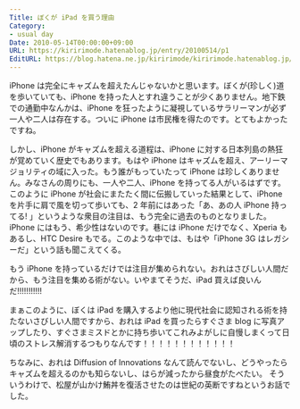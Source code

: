 ```yaml
---
Title: ぼくが iPad を買う理由
Category:
- usual day
Date: 2010-05-14T00:00:00+09:00
URL: https://kiririmode.hatenablog.jp/entry/20100514/p1
EditURL: https://blog.hatena.ne.jp/kiririmode/kiririmode.hatenablog.jp/atom/entry/8454420450078211894
---
```



iPhone は完全にキャズムを超えたんじゃないかと思います。ぼくが(珍しく)道を歩いていても、iPhone を持った人とすれ違うことが少くありません。地下鉄での通勤中なんかは、iPhone を狂ったように凝視しているサラリーマンが必ず一人や二人は存在する。ついに iPhone は市民権を得たのです。とてもよかったですね。

しかし、iPhone がキャズムを超える道程は、iPhone に対する日本列島の熱狂が覚めていく歴史でもあります。もはや iPhone はキャズムを超え、アーリーマジョリティの域に入った。もう誰がもっていたって iPhone は珍しくありません。みなさんの周りにも、一人や二人、iPhone を持ってる人がいるはずです。
このように iPhone が社会にまたたく間に伝搬していった結果として、iPhone を片手に肩で風を切って歩いても、2 年前にはあった「あ、あの人 iPhone 持ってる! 」というような衆目の注目は、もう完全に過去のものとなりました。iPhone にはもう、希少性はないのです。巷には iPhone だけでなく、Xperia もあるし、HTC Desire もでる。このような中では、もはや「iPhone 3G はレガシーだ」という話も聞こえてくる。

もう iPhone を持っているだけでは注目が集められない。おれはさびしい人間だから、もう注目を集める術がない。いやまてそうだ、iPad 買えば良いんだ!!!!!!!!!!! 

まぁこのように、ぼくは iPad を購入するより他に現代社会に認知される術を持たないさびしい人間ですから、おれは iPad を買ったらすぐさま blog に写真アップしたり、すぐさまミスドとかに持ち歩いてこれみよがしに自慢しまくって日頃のストレス解消するつもりなんです！！！！！！！！！！！！

ちなみに、おれは Diffusion of Innovations なんて読んでないし、どうやったらキャズムを超えるのかも知らないし、はらが減ったから昼食がたべたい。
そういうわけで、松屋が山かけ鮪丼を復活させたのは世紀の英断ですねというお話でした。
